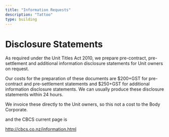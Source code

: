 ```yaml
---
title: "Information Requests"
description: "Tattoo"
type: building
---
```



# Disclosure Statements

As required under the Unit Titles Act 2010, we prepare pre-contract, pre-settlement and additional information disclosure statements for Unit owners on request.

Our costs for the preparation of these documents are $200+GST for pre-contract and pre-settlement statements and $250+GST for additional information disclosure statements. We can usually produce these disclosure statements within 24 hours.

We invoice these directly to the Unit owners, so this not a cost to the Body Corporate.


and the CBCS current page is

http://cbcs.co.nz/information.html
